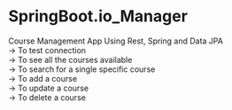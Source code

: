 # SpringBoot.io_Manager
Course Management App Using Rest, Spring and Data JPA <br>
-> To test connection <br>
-> To see all the courses available <br>
-> To search for a single specific course <br>
-> To add a course <br>
-> To update a course <br>
-> To delete a course <br>
